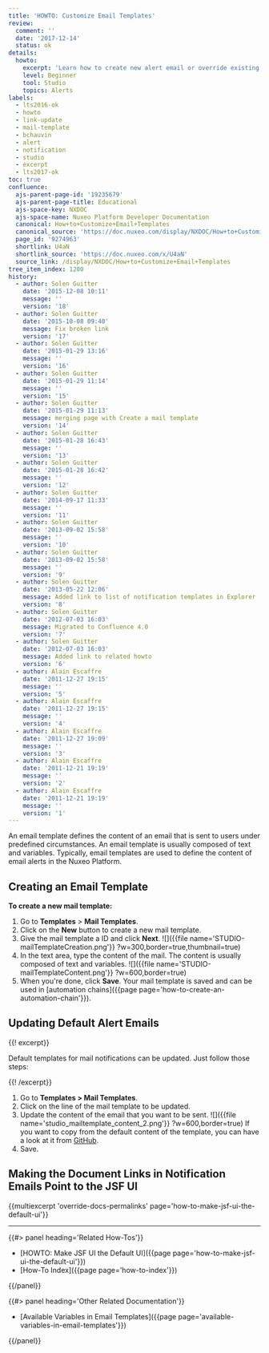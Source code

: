```yaml
---
title: 'HOWTO: Customize Email Templates'
review:
  comment: ''
  date: '2017-12-14'
  status: ok
details:
  howto:
    excerpt: 'Learn how to create new alert email or override existing alert emails with Nuxeo Studio.'
    level: Beginner
    tool: Studio
    topics: Alerts
labels:
  - lts2016-ok
  - howto
  - link-update
  - mail-template
  - bchauvin
  - alert
  - notification
  - studio
  - excerpt
  - lts2017-ok
toc: true
confluence:
  ajs-parent-page-id: '19235679'
  ajs-parent-page-title: Educational
  ajs-space-key: NXDOC
  ajs-space-name: Nuxeo Platform Developer Documentation
  canonical: How+to+Customize+Email+Templates
  canonical_source: 'https://doc.nuxeo.com/display/NXDOC/How+to+Customize+Email+Templates'
  page_id: '9274963'
  shortlink: U4aN
  shortlink_source: 'https://doc.nuxeo.com/x/U4aN'
  source_link: /display/NXDOC/How+to+Customize+Email+Templates
tree_item_index: 1200
history:
  - author: Solen Guitter
    date: '2015-12-08 10:11'
    message: ''
    version: '18'
  - author: Solen Guitter
    date: '2015-10-08 09:40'
    message: Fix broken link
    version: '17'
  - author: Solen Guitter
    date: '2015-01-29 13:16'
    message: ''
    version: '16'
  - author: Solen Guitter
    date: '2015-01-29 11:14'
    message: ''
    version: '15'
  - author: Solen Guitter
    date: '2015-01-29 11:13'
    message: merging page with Create a mail template
    version: '14'
  - author: Solen Guitter
    date: '2015-01-28 16:43'
    message: ''
    version: '13'
  - author: Solen Guitter
    date: '2015-01-28 16:42'
    message: ''
    version: '12'
  - author: Solen Guitter
    date: '2014-09-17 11:33'
    message: ''
    version: '11'
  - author: Solen Guitter
    date: '2013-09-02 15:58'
    message: ''
    version: '10'
  - author: Solen Guitter
    date: '2013-09-02 15:58'
    message: ''
    version: '9'
  - author: Solen Guitter
    date: '2013-05-22 12:06'
    message: Added link to list of notification templates in Explorer
    version: '8'
  - author: Solen Guitter
    date: '2012-07-03 16:03'
    message: Migrated to Confluence 4.0
    version: '7'
  - author: Solen Guitter
    date: '2012-07-03 16:03'
    message: Added link to related howto
    version: '6'
  - author: Alain Escaffre
    date: '2011-12-27 19:15'
    message: ''
    version: '5'
  - author: Alain Escaffre
    date: '2011-12-27 19:15'
    message: ''
    version: '4'
  - author: Alain Escaffre
    date: '2011-12-27 19:09'
    message: ''
    version: '3'
  - author: Alain Escaffre
    date: '2011-12-21 19:19'
    message: ''
    version: '2'
  - author: Alain Escaffre
    date: '2011-12-21 19:19'
    message: ''
    version: '1'
---
```


An email template defines the content of an email that is sent to users under predefined circumstances. An email template is usually composed of text and variables. Typically, email templates are used to define the content of email alerts in the Nuxeo Platform.

## Creating an Email Template

**To create a new mail template:**

1.  Go to **Templates** > **Mail Templates**.
2.  Click on the **New** button to create a new mail template.
3.  Give the mail template a ID and click **Next**.
    ![]({{file name='STUDIO-mailTemplateCreation.png'}} ?w=300,border=true,thumbnail=true)
4.  In the text area, type the content of the mail. The content is usually composed of text and variables.
    ![]({{file name='STUDIO-mailTemplateContent.png'}} ?w=600,border=true)
5.  When you're done, click **Save**.
    Your mail template is saved and can be used in [automation chains]({{page page='how-to-create-an-automation-chain'}}).

## Updating Default Alert Emails

{{! excerpt}}

Default templates for mail notifications can be updated. Just follow those steps:

{{! /excerpt}}

1. Go to **Templates > Mail Templates**.
1. Click on the line of the mail template to be updated.
1. Update the content of the email that you want to be sent.
    ![]({{file name='studio_mailtemplate_content_2.png'}} ?w=600,border=true)
    If you want to copy from the default content of the template, you can have a look at it from [GitHub](https://github.com/nuxeo/nuxeo/tree/master/modules/platform/nuxeo-platform-notification/nuxeo-platform-notification-core/src/main/resources/templates).
1.  Save.

## Making the Document Links in Notification Emails Point to the JSF UI

{{multiexcerpt 'override-docs-permalinks' page='how-to-make-jsf-ui-the-default-ui'}}

---

<div class="row" data-equalizer data-equalize-on="medium"><div class="column medium-6">{{#> panel heading='Related How-Tos'}}

- [HOWTO: Make JSF UI the Default UI]({{page page='how-to-make-jsf-ui-the-default-ui'}})
- [How-To Index]({{page page='how-to-index'}})

{{/panel}}</div><div class="column medium-6">{{#> panel heading='Other Related Documentation'}}

- [Available Variables in Email Templates]({{page page='available-variables-in-email-templates'}})

{{/panel}}</div></div>
